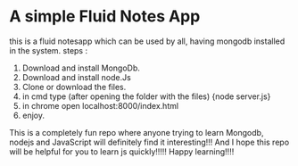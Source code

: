 # A simple Fluid Notes App

this is a fluid notesapp which can be used by all, having mongodb installed in the system.
steps : 
1. Download and install MongoDb.
2. Download and install node.Js 
3. Clone or download the files.
4. in cmd type (after opening the folder with the files) {node server.js}
5. in chrome open localhost:8000/index.html
6. enjoy.


This is a completely fun repo where anyone trying to learn Mongodb, nodejs and JavaScript will definitely find it interesting!!!
And I hope this repo will be helpful for you to learn js quickly!!!!! 
Happy learning!!!!
